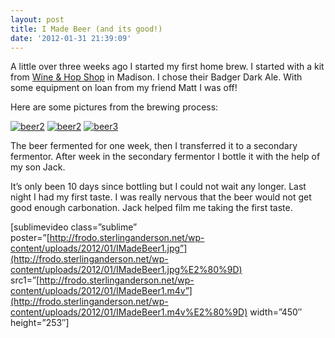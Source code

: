```yaml
---
layout: post
title: I Made Beer (and its good!)
date: '2012-01-31 21:39:09'
---
```


A little over three weeks ago I started my first home brew. I started with a kit from [Wine & Hop Shop](http://www.wineandhop.com/) in Madison. I chose their Badger Dark Ale. With some equipment on loan from my friend Matt I was off!

Here are some pictures from the brewing process:

[![](https://i0.wp.com/frodo.sterlinganderson.net/wp-content/uploads/2012/01/beer11-120x120.jpg?resize=120%2C120 "beer2")](https://i0.wp.com/frodo.sterlinganderson.net/wp-content/uploads/2012/01/beer11.jpg) [![](https://i2.wp.com/frodo.sterlinganderson.net/wp-content/uploads/2012/01/beer21-120x120.jpg?resize=120%2C120 "beer2")](https://i2.wp.com/frodo.sterlinganderson.net/wp-content/uploads/2012/01/beer21.jpg) [![](https://i2.wp.com/frodo.sterlinganderson.net/wp-content/uploads/2012/01/beer31-120x120.jpg?resize=120%2C120 "beer3")](https://i0.wp.com/frodo.sterlinganderson.net/wp-content/uploads/2012/01/beer31.jpg)

The beer fermented for one week, then I transferred it to a secondary fermentor. After week in the secondary fermentor I bottle it with the help of my son Jack.

It’s only been 10 days since bottling but I could not wait any longer. Last night I had my first taste. I was really nervous that the beer would not get good enough carbonation. Jack helped film me taking the first taste.

[sublimevideo class=”sublime” poster=”[http://frodo.sterlinganderson.net/wp-content/uploads/2012/01/IMadeBeer1.jpg”](http://frodo.sterlinganderson.net/wp-content/uploads/2012/01/IMadeBeer1.jpg%E2%80%9D) src1=”[http://frodo.sterlinganderson.net/wp-content/uploads/2012/01/IMadeBeer1.m4v”](http://frodo.sterlinganderson.net/wp-content/uploads/2012/01/IMadeBeer1.m4v%E2%80%9D) width=”450″ height=”253″]